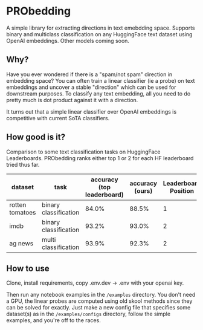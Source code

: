 # PRObedding

A simple library for extracting directions in text emebdding space. Supports binary and multiclass classification on any HuggingFace text dataset using OpenAI embeddings. Other models coming soon.

## Why?

Have you ever wondered if there is a "spam/not spam" direction in embedding space? You can often train a linear classifier (ie a probe) on text embeddings and uncover a stable "direction" which can be used for downstream purposes. To classify any text embedding, all you need to do pretty much is dot product against it with a direction.

It turns out that a simple linear classifier over OpenAI embeddings is competitive with current SoTA classifiers.

## How good is it?

Comparison to some text classification tasks on HuggingFace Leaderboards. PRObedding ranks either top 1 or 2 for each HF leaderboard tried thus far.

| dataset | task | accuracy (top leaderboard) | accuracy (ours) | Leaderboard Position |
|---------|------|------------------------| --------------- | - |
| rotten tomatoes | binary classification | 84.0%  | 88.5% | 1 |
| imdb | binary classification | 93.2%  | 93.0% | 2 |
| ag news | multi classification | 93.9%  | 92.3% | 2 |

## How to use

Clone, install requirements, copy .env.dev -> .env with your openai key.

Then run any notebook examples in the `/examples` directory. You don't need a GPU, the linear probes are computed using old skool methods since they can be solved for exactly. Just make a new config file that specifies some dataset(s) as in the `/examples/configs` directory, follow the simple examples, and you're off to the races.
